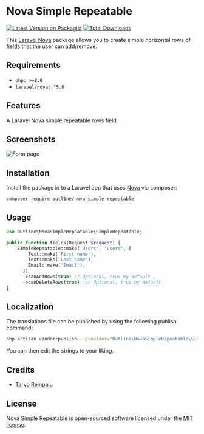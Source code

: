 # Nova Simple Repeatable

[![Latest Version on Packagist](https://img.shields.io/packagist/v/outl1ne/nova-simple-repeatable.svg?style=flat-square)](https://packagist.org/packages/outl1ne/nova-simple-repeatable)
[![Total Downloads](https://img.shields.io/packagist/dt/outl1ne/nova-simple-repeatable.svg?style=flat-square)](https://packagist.org/packages/outl1ne/nova-simple-repeatable)

This [Laravel Nova](https://nova.laravel.com/) package allows you to create simple horizontal rows of fields that the user can add/remove.

## Requirements

- `php: >=8.0`
- `laravel/nova: ^5.0`

## Features

A Laravel Nova simple repeatable rows field.

## Screenshots

![Form page](./docs/form.png)

## Installation

Install the package in to a Laravel app that uses [Nova](https://nova.laravel.com) via composer:

```bash
composer require outl1ne/nova-simple-repeatable
```

## Usage

```php
use Outl1ne\NovaSimpleRepeatable\SimpleRepeatable;

public function fields(Request $request) {
    SimpleRepeatable::make('Users', 'users', [
        Text::make('First name'),
        Text::make('Last name'),
        Email::make('Email'),
      ])
      ->canAddRows(true) // Optional, true by default
      ->canDeleteRows(true), // Optional, true by default
}
```

## Localization

The translations file can be published by using the following publish command:

```bash
php artisan vendor:publish --provider="Outl1ne\NovaSimpleRepeatable\SimpleRepeatableServiceProvider" --tag="translations"
```

You can then edit the strings to your liking.

## Credits

- [Tarvo Reinpalu](https://github.com/tarpsvo)

## License

Nova Simple Repeatable is open-sourced software licensed under the [MIT license](LICENSE.md).
